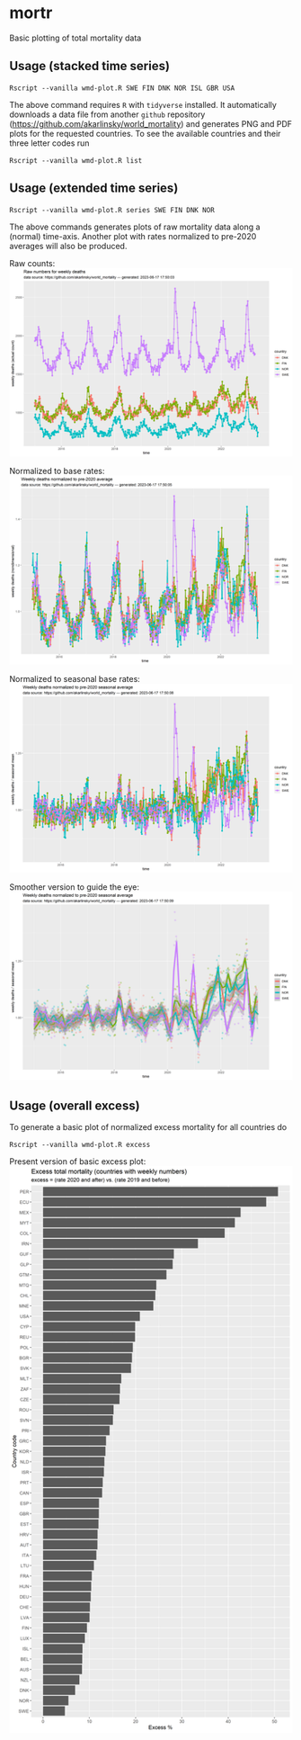 # mortr
Basic plotting of total mortality data

## Usage (stacked time series)
```
Rscript --vanilla wmd-plot.R SWE FIN DNK NOR ISL GBR USA
```

The above command requires `R` with `tidyverse` installed. It automatically downloads a data file from another `github` repository (https://github.com/akarlinsky/world_mortality) and generates PNG and PDF plots for the requested countries. To see the available countries and their three letter codes run
```
Rscript --vanilla wmd-plot.R list
```

## Usage (extended time series)
```
Rscript --vanilla wmd-plot.R series SWE FIN DNK NOR 
```

The above commands generates plots of raw mortality data along a (normal) time-axis. Another plot with rates normalized to pre-2020 averages will also be produced.

Raw counts:
![scandinavia-series-raw](raw-series-combined.png)

Normalized to base rates:
![scandinavia-series-hat](normalized-series-combined.png)

Normalized to seasonal base rates:
![scandinavia-series-deseasoned](week-normalized-series-combined.png)

Smoother version to guide the eye:
![scandinavia-series-deseasoned-smoothed](week-normalized-series-combined-loess.png)

## Usage (overall excess)
To generate a basic plot of normalized excess mortality for all countries do
```
Rscript --vanilla wmd-plot.R excess
```

Present version of basic excess plot:
![excess-summary](excess-summary.png) 
